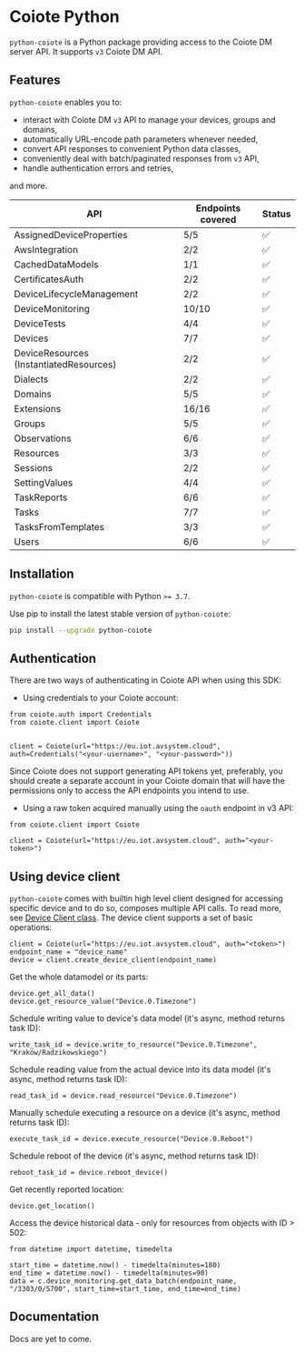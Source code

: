 # Coiote Python

`python-coiote` is a Python package providing access to the Coiote DM server API. It supports `v3` Coiote DM API.

## Features

`python-coiote` enables you to:

- interact with Coiote DM `v3` API to manage your devices, groups and domains,
- automatically URL-encode path parameters whenever needed,
- convert API responses to convenient Python data classes,
- conveniently deal with batch/paginated responses from `v3` API,
- handle authentication errors and retries,

and more.

| API                                     | Endpoints covered | Status |
|-----------------------------------------|-------------------|--------|
| AssignedDeviceProperties                | 5/5               | ✅      |
| AwsIntegration                          | 2/2               | ✅      |
| CachedDataModels                        | 1/1               | ✅      |
| CertificatesAuth                        | 2/2               | ✅      |
| DeviceLifecycleManagement               | 2/2               | ✅      |
| DeviceMonitoring                        | 10/10             | ✅      |
| DeviceTests                             | 4/4               | ✅      |
| Devices                                 | 7/7               | ✅      |
| DeviceResources (InstantiatedResources) | 2/2               | ✅      |
| Dialects                                | 2/2               | ✅      |
| Domains                                 | 5/5               | ✅      |
| Extensions                              | 16/16             | ✅      |
| Groups                                  | 5/5               | ✅      |
| Observations                            | 6/6               | ✅      |
| Resources                               | 3/3               | ✅      |
| Sessions                                | 2/2               | ✅      |
| SettingValues                           | 4/4               | ✅      |
| TaskReports                             | 6/6               | ✅      |
| Tasks                                   | 7/7               | ✅      |
| TasksFromTemplates                      | 3/3               | ✅      |
| Users                                   | 6/6               | ✅      |

## Installation

`python-coiote` is compatible with Python `>= 3.7`.

Use pip to install the latest stable version of `python-coiote`:

```bash
pip install --upgrade python-coiote
```

## Authentication

There are two ways of authenticating in Coiote API when using this SDK:

- Using credentials to your Coiote account:

```
from coiote.auth import Credentials
from coiote.client import Coiote


client = Coiote(url="https://eu.iot.avsystem.cloud", auth=Credentials("<your-username>", "<your-password>")) 
```

Since Coiote does not support generating API tokens yet, preferably, you should create a separate account in your Coiote
domain
that will have the permissions only to access the API endpoints you intend to use.

- Using a raw token acquired manually using the `oauth` endpoint in v3 API:

```
from coiote.client import Coiote

client = Coiote(url="https://eu.iot.avsystem.cloud", auth="<your-token>") 
```

## Using device client

`python-coiote` comes with builtin high level client designed for accessing specific device and to do so, composes
multiple API calls.
To read more, see [Device Client class](src/coiote/device_client.py). The device client supports a set of basic
operations:

```python3
client = Coiote(url="https://eu.iot.avsystem.cloud", auth="<token>")
endpoint_name = "device_name"
device = client.create_device_client(endpoint_name)
```

Get the whole datamodel or its parts:

```python3
device.get_all_data()
device.get_resource_value("Device.0.Timezone")
```

Schedule writing value to device's data model (it's async, method returns task ID):

```python3
write_task_id = device.write_to_resource("Device.0.Timezone", "Kraków/Radzikowskiego")
```

Schedule reading value from the actual device into its data model (it's async, method returns task ID):

```python3
read_task_id = device.read_resource("Device.0.Timezone")
```

Manually schedule executing a resource on a device (it's async, method returns task ID):

```python3
execute_task_id = device.execute_resource("Device.0.Reboot")
```

Schedule reboot of the device (it's async, method returns task ID):

```python3
reboot_task_id = device.reboot_device()
```

Get recently reported location:

```python3
device.get_location()
```

Access the device historical data - only for resources from objects with ID > 502:

```python3
from datetime import datetime, timedelta

start_time = datetime.now() - timedelta(minutes=180)
end_time = datetime.now() - timedelta(minutes=90)
data = c.device_monitoring.get_data_batch(endpoint_name, "/3303/0/5700", start_time=start_time, end_time=end_time)
```

## Documentation

Docs are yet to come.
